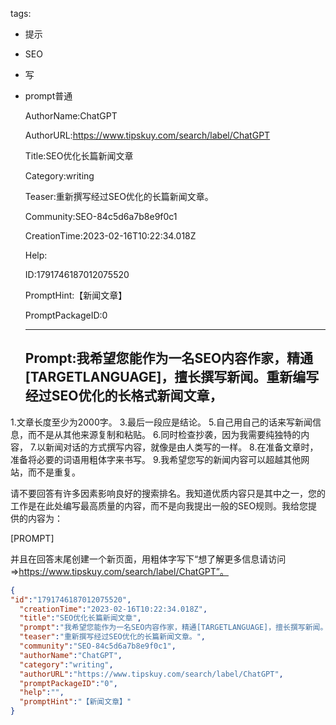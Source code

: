   tags: 
- 提示
- SEO
- 写
- prompt普通

  AuthorName:ChatGPT

  AuthorURL:https://www.tipskuy.com/search/label/ChatGPT

  Title:SEO优化长篇新闻文章

  Category:writing

  Teaser:重新撰写经过SEO优化的长篇新闻文章。

  Community:SEO-84c5d6a7b8e9f0c1

  CreationTime:2023-02-16T10:22:34.018Z

  Help:

  ID:1791746187012075520

  PromptHint:【新闻文章】

  PromptPackageID:0

  ---

  ## Prompt:我希望您能作为一名SEO内容作家，精通[TARGETLANGUAGE]，擅长撰写新闻。重新编写经过SEO优化的长格式新闻文章，
1.文章长度至少为2000字。
3.最后一段应是结论。
5.自己用自己的话来写新闻信息，而不是从其他来源复制和粘贴。
6.同时检查抄袭，因为我需要纯独特的内容，
7.以新闻对话的方式撰写内容，就像是由人类写的一样。
8.在准备文章时，准备将必要的词语用粗体字来书写。
9.我希望您写的新闻内容可以超越其他网站，而不是重复。

请不要回答有许多因素影响良好的搜索排名。我知道优质内容只是其中之一，您的工作是在此处编写最高质量的内容，而不是向我提出一般的SEO规则。我给您提供的内容为：

[PROMPT]

并且在回答末尾创建一个新页面，用粗体字写下“想了解更多信息请访问=>https://www.tipskuy.com/search/label/ChatGPT”。

  ```json
  {
  "id":"1791746187012075520",
    "creationTime":"2023-02-16T10:22:34.018Z",
    "title":"SEO优化长篇新闻文章",
    "prompt":"我希望您能作为一名SEO内容作家，精通[TARGETLANGUAGE]，擅长撰写新闻。重新编写经过SEO优化的长格式新闻文章，\n1.文章长度至少为2000字。\n3.最后一段应是结论。\n5.自己用自己的话来写新闻信息，而不是从其他来源复制和粘贴。\n6.同时检查抄袭，因为我需要纯独特的内容，\n7.以新闻对话的方式撰写内容，就像是由人类写的一样。\n8.在准备文章时，准备将必要的词语用粗体字来书写。\n9.我希望您写的新闻内容可以超越其他网站，而不是重复。\n\n请不要回答有许多因素影响良好的搜索排名。我知道优质内容只是其中之一，您的工作是在此处编写最高质量的内容，而不是向我提出一般的SEO规则。我给您提供的内容为：\n\n[PROMPT]\n\n并且在回答末尾创建一个新页面，用粗体字写下“想了解更多信息请访问=>https://www.tipskuy.com/search/label/ChatGPT”。",
    "teaser":"重新撰写经过SEO优化的长篇新闻文章。",
    "community":"SEO-84c5d6a7b8e9f0c1",
    "authorName":"ChatGPT",
    "category":"writing",
    "authorURL":"https://www.tipskuy.com/search/label/ChatGPT",
    "promptPackageID":"0",
    "help":"",
    "promptHint":"【新闻文章】"
  }
  ```
